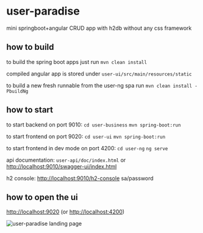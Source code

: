 # user-paradise
mini springboot+angular CRUD app with h2db without any css framework

## how to build
to build the spring boot apps just run 
```mvn clean install```

compiled angular app is stored under ```user-ui/src/main/resources/static```

to build a new fresh runnable from the user-ng spa run
```mvn clean install -PbuildNg```

## how to start
to start backend on port 9010:
```cd user-business```
```mvn spring-boot:run```

to start frontend on port 9020:
```cd user-ui```
```mvn spring-boot:run```

to start frontend in dev mode on port 4200:
```cd user-ng```
```ng serve```

api documentation:
```user-api/doc/index.html```
or
[http://localhost:9010/swagger-ui/index.html](http://localhost:9010/swagger-ui/index.html)

h2 console:
[http://localhost:9010/h2-console](http://localhost:9010/h2-console)
sa/password

## how to open the ui
[http://localhost:9020](http://localhost:9020)
(or [http://localhost:4200](http://localhost:4200))

![user-paradise landing page](user-paradise-landing-page.png)

